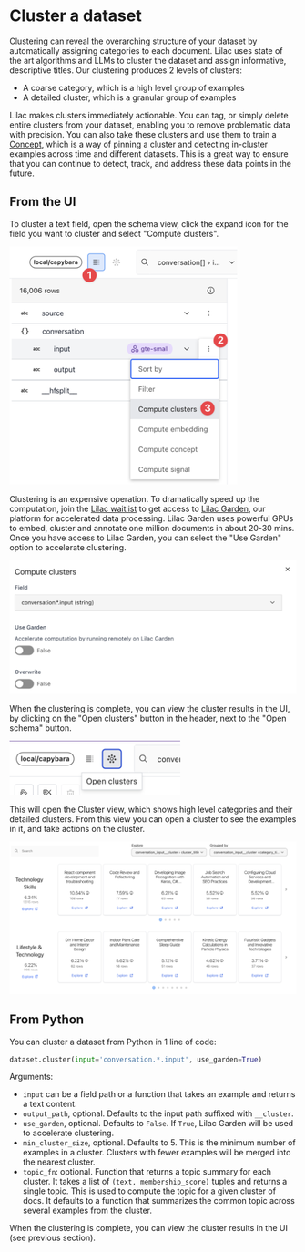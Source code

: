 # Cluster a dataset

Clustering can reveal the overarching structure of your dataset by automatically assigning
categories to each document. Lilac uses state of the art algorithms and LLMs to cluster the dataset
and assign informative, descriptive titles. Our clustering produces 2 levels of clusters:

- A coarse category, which is a high level group of examples
- A detailed cluster, which is a granular group of examples

Lilac makes clusters immediately actionable. You can tag, or simply delete entire clusters from your
dataset, enabling you to remove problematic data with precision. You can also take these clusters
and use them to train a [Concept](../concepts/concepts.md), which is a way of pinning a cluster and
detecting in-cluster examples across time and different datasets. This is a great way to ensure that
you can continue to detect, track, and address these data points in the future.

## From the UI

To cluster a text field, open the schema view, click the expand icon for the field you want to
cluster and select "Compute clusters".

<img width=400 alt="Clustering a dataset field" src="../_static/dataset/dataset_cluster.png">

Clustering is an expensive operation. To dramatically speed up the computation, join the
[Lilac waitlist](https://forms.gle/Gz9cpeKJccNar5Lq8) to get access to
[Lilac Garden](https://lilacml.com/garden), our platform for accelerated data processing. Lilac
Garden uses powerful GPUs to embed, cluster and annotate one million documents in about 20-30 mins.
Once you have access to Lilac Garden, you can select the "Use Garden" option to accelerate
clustering.

<img width=600 alt="The clustering modal dialog" src="../_static/dataset/dataset_cluster_modal.png">

When the clustering is complete, you can view the cluster results in the UI, by clicking on the
"Open clusters" button in the header, next to the "Open schema" button.

<img width=300 alt="Opening the Cluster view" src="../_static/dataset/dataset_open_clusters.png">

This will open the Cluster view, which shows high level categories and their detailed clusters. From
this view you can open a cluster to see the examples in it, and take actions on the cluster.

<img alt="A view of the categories and clusters" src="../_static/dataset/dataset_cluster_view.png">

## From Python

You can cluster a dataset from Python in 1 line of code:

```python
dataset.cluster(input='conversation.*.input', use_garden=True)
```

Arguments:

- `input` can be a field path or a function that takes an example and returns a text content.
- `output_path`, optional. Defaults to the input path suffixed with `__cluster`.
- `use_garden`, optional. Defaults to `False`. If `True`, Lilac Garden will be used to accelerate
  clustering.
- `min_cluster_size`, optional. Defaults to 5. This is the minimum number of examples in a cluster.
  Clusters with fewer examples will be merged into the nearest cluster.
- `topic_fn`: optional. Function that returns a topic summary for each cluster. It takes a list of
  `(text, membership_score)` tuples and returns a single topic. This is used to compute the topic
  for a given cluster of docs. It defaults to a function that summarizes the common topic across
  several examples from the cluster.

When the clustering is complete, you can view the cluster results in the UI (see previous section).
